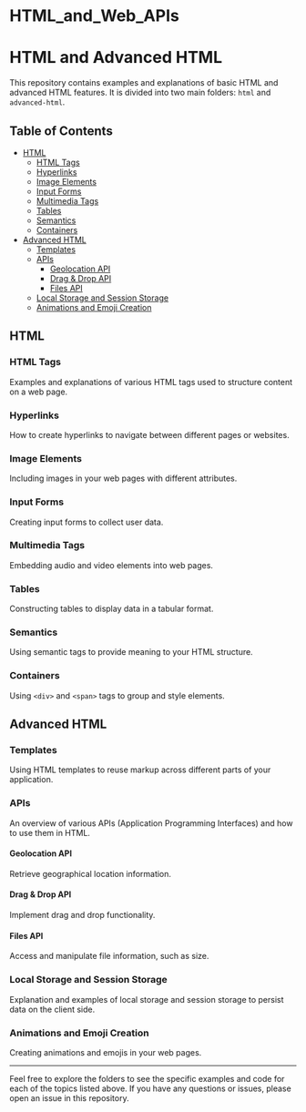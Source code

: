 # HTML_and_Web_APIs
# HTML and Advanced HTML

This repository contains examples and explanations of basic HTML and advanced HTML features. It is divided into two main folders: `html` and `advanced-html`.

## Table of Contents

- [HTML](#html)
  - [HTML Tags](#html-tags)
  - [Hyperlinks](#hyperlinks)
  - [Image Elements](#image-elements)
  - [Input Forms](#input-forms)
  - [Multimedia Tags](#multimedia-tags)
  - [Tables](#tables)
  - [Semantics](#semantics)
  - [Containers](#containers)
- [Advanced HTML](#advanced-html)
  - [Templates](#templates)
  - [APIs](#apis)
    - [Geolocation API](#geolocation-api)
    - [Drag & Drop API](#drag-drop-api)
    - [Files API](#files-api)
  - [Local Storage and Session Storage](#local-storage-and-session-storage)
  - [Animations and Emoji Creation](#animations-and-emoji-creation)

## HTML

### HTML Tags
Examples and explanations of various HTML tags used to structure content on a web page.

### Hyperlinks
How to create hyperlinks to navigate between different pages or websites.

### Image Elements
Including images in your web pages with different attributes.

### Input Forms
Creating input forms to collect user data.

### Multimedia Tags
Embedding audio and video elements into web pages.

### Tables
Constructing tables to display data in a tabular format.

### Semantics
Using semantic tags to provide meaning to your HTML structure.

### Containers
Using `<div>` and `<span>` tags to group and style elements.

## Advanced HTML

### Templates
Using HTML templates to reuse markup across different parts of your application.

### APIs
An overview of various APIs (Application Programming Interfaces) and how to use them in HTML.

#### Geolocation API
Retrieve geographical location information.

#### Drag & Drop API
Implement drag and drop functionality.

#### Files API
Access and manipulate file information, such as size.

### Local Storage and Session Storage
Explanation and examples of local storage and session storage to persist data on the client side.

### Animations and Emoji Creation
Creating animations and emojis in your web pages.

---

Feel free to explore the folders to see the specific examples and code for each of the topics listed above. If you have any questions or issues, please open an issue in this repository.
